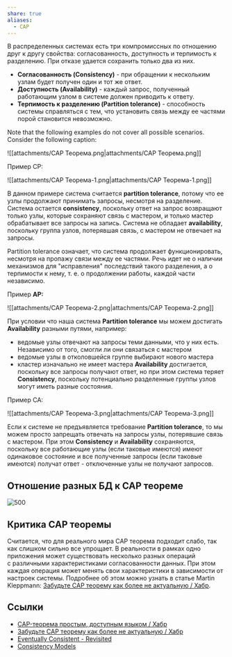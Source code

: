 ```yaml
---
share: true
aliases:
  - CAP
---
```



В распределенных системах есть три компромиссных по отношению друг к другу свойства: согласованность, доступность и терпимость к разделению. При отказе удается сохранить только два из них.
- **Согласованность (Consistency)** - при обращении к нескольким узлам будет получен один и тот же ответ. 
- **Доступность (Availability)** - каждый запрос, полученный работающим узлом в системе должен приводить к ответу.
- **Терпимость к разделению (Partition tolerance)** - способность системы справляться с тем, что установить связь между ее частями порой становится невозможно.



Note that the following examples do not cover all possible scenarios. Consider the following caption:

![[attachments/CAP Теорема.png|attachments/CAP Теорема.png]]

Пример CP:

![[attachments/CAP Теорема-1.png|attachments/CAP Теорема-1.png]]

В данном примере система считается **partition tolerance**, потому что ее узлы продолжают принимать запросы, несмотря на разделение. Система остается **consistency**, поскольку ответ на запрос возвращают только узлы, которые сохраняют связь с мастером, и только мастер обрабатывает все запросы на запись. Система не обладает **availability**, поскольку группа узлов, потерявшая связь, с мастером не отвечает на запросы.

Partition tolerance означает, что система продолжает функционировать, несмотря на пропажу связи между ее частями. Речь идет не о наличии механизмов для "исправления" последствий такого разделения, а о терпимости к нему, т. е. о продолжении работы, каждой части независимо.

Пример **AP:**

![[attachments/CAP Теорема-2.png|attachments/CAP Теорема-2.png]]

При условии что наша система **Partition tolerance** мы можем достигать **Availability** разными путями, например:
- ведомые узлы отвечают на запросы теми данными, что у них есть. Независимо от того, смогли ли они связаться с мастером
- ведомые узлы в отколовшейся группе выбирают нового мастера
- кластер изначально не имеет мастера
**Availability** достигается, поскольку все запросы получают ответ, но при этом система теряет **Consistency**, поскольку потенциально разделенные группы узлов могут иметь разные состояния.

Пример CA:

![[attachments/CAP Теорема-3.png|attachments/CAP Теорема-3.png]]

Если к системе не предъявляется требование **Partition tolerance**, то мы можем просто запрещать отвечать на запросы узлы, потерявшие связь с мастером.
При этом **Consistency** и **Availability** сохраняются, поскольку все работающие узлы (если таковые имеются) имеют одинаковое состояние и все полученные запросы (если таковые имеются) получат ответ - отключенные узлы не получают запросов.

## Отношение разных БД к CAP теореме

![500](attachments/cap_databases.png)

## Критика CAP теоремы

Считается, что для реального мира CAP теорема подходит слабо, так как слишком сильно все упрощает. В реальности в рамках одно приложения может существовать несколько разных операций с различными характеристиками согласованности данных. При этом каждая операция может менять свои характеристики в зависимости от настроек системы. Подробнее об этом можно узнать в статье Martin Kleppmann: [Забудьте САР теорему как более не актуальную / Хабр](https://habr.com/ru/articles/258145/). 

## Ссылки
- [CAP-теорема простым, доступным языком / Хабр](https://habr.com/ru/post/130577/)
- [Забудьте САР теорему как более не актуальную / Хабр](https://habr.com/ru/articles/258145/)
- [Eventually Consistent - Revisited](https://www.allthingsdistributed.com/2008/12/eventually_consistent.html)
- [Consistency Models](https://jepsen.io/consistency)